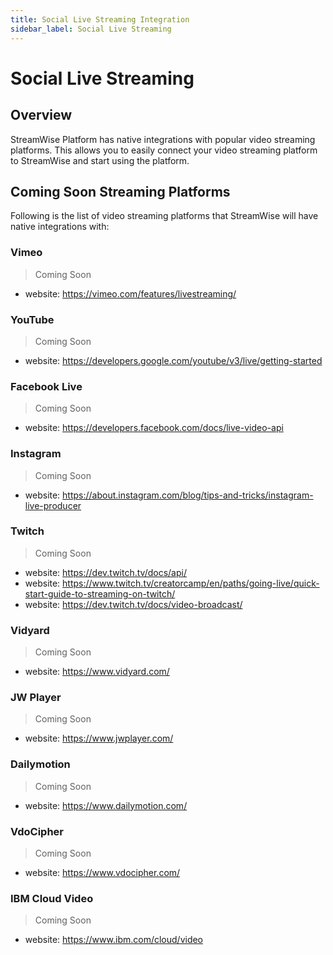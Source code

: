 ```yaml
---
title: Social Live Streaming Integration
sidebar_label: Social Live Streaming
---
```

# Social Live Streaming

## Overview

StreamWise Platform has native integrations with popular video streaming platforms. This allows you to easily connect your video streaming platform to StreamWise and start using the platform.

## Coming Soon Streaming Platforms

Following is the list of video streaming platforms that StreamWise will have native integrations with:

### Vimeo

> Coming Soon

* website: https://vimeo.com/features/livestreaming/

### YouTube

> Coming Soon

* website: https://developers.google.com/youtube/v3/live/getting-started

### Facebook Live

> Coming Soon

* website: https://developers.facebook.com/docs/live-video-api

### Instagram

> Coming Soon

* website: https://about.instagram.com/blog/tips-and-tricks/instagram-live-producer

### Twitch

> Coming Soon

* website: https://dev.twitch.tv/docs/api/
* website: https://www.twitch.tv/creatorcamp/en/paths/going-live/quick-start-guide-to-streaming-on-twitch/
* website: https://dev.twitch.tv/docs/video-broadcast/

### Vidyard

> Coming Soon

* website: https://www.vidyard.com/

### JW Player

> Coming Soon

* website: https://www.jwplayer.com/

### Dailymotion

> Coming Soon

* website: https://www.dailymotion.com/

### VdoCipher

> Coming Soon

* website: https://www.vdocipher.com/

### IBM Cloud Video

> Coming Soon

* website: https://www.ibm.com/cloud/video